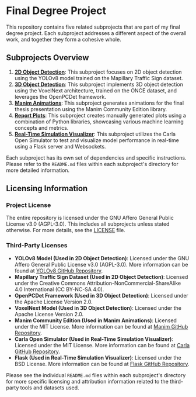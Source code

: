 # Final Degree Project

This repository contains five related subprojects that are part of my final degree project. Each subproject addresses a different aspect of the overall work, and together they form a cohesive whole.

## Subprojects Overview

1. [**2D Object Detection**](2d_object_detection/README.md): This subproject focuses on 2D object detection using the YOLOv8 model trained on the Mapillary Traffic Sign dataset.
2. [**3D Object Detection**](3d_object_detection/README.md): This subproject implements 3D object detection using the VoxelNext architecture, trained on the ONCE dataset, and leverages the OpenPCDet framework.
3. [**Manim Animations**](manim_animations/README.md): This subproject generates animations for the final thesis presentation using the Manim Community Edition library.
4. [**Report Plots**](report_plots/README.md): This subproject creates manually generated plots using a combination of Python libraries, showcasing various machine learning concepts and metrics.
5. [**Real-Time Simulation Visualizer**](real_time_simulation_visualizer/README.md): This subproject utilizes the Carla Open Simulator to test and visualize model performance in real-time using a Flask server and Websockets.

Each subproject has its own set of dependencies and specific instructions. Please refer to the `README.md` files within each subproject's directory for more detailed information.

## Licensing Information

### Project License
The entire repository is licensed under the GNU Affero General Public License v3.0 (AGPL-3.0). This includes all subprojects unless stated otherwise. For more details, see the [LICENSE](LICENSE.md) file.

### Third-Party Licenses
- **YOLOv8 Model (Used in 2D Object Detection)**: Licensed under the GNU Affero General Public License v3.0 (AGPL-3.0). More information can be found at [YOLOv8 GitHub Repository](https://github.com/ultralytics/ultralytics).
- **Mapillary Traffic Sign Dataset (Used in 2D Object Detection)**: Licensed under the Creative Commons Attribution-NonCommercial-ShareAlike 4.0 International (CC BY-NC-SA 4.0).
- **OpenPCDet Framework (Used in 3D Object Detection)**: Licensed under the Apache License Version 2.0.
- **VoxelNext Model (Used in 3D Object Detection)**: Licensed under the Apache License Version 2.0.
- **Manim Community Edition (Used in Manim Animations)**: Licensed under the MIT License. More information can be found at [Manim GitHub Repository](https://github.com/ManimCommunity/manim).
- **Carla Open Simulator (Used in Real-Time Simulation Visualizer)**: Licensed under the MIT License. More information can be found at [Carla GitHub Repository](https://github.com/carla-simulator/carla).
- **Flask (Used in Real-Time Simulation Visualizer)**: Licensed under the BSD License. More information can be found at [Flask GitHub Repository](https://github.com/pallets/flask).

Please see the individual `README.md` files within each subproject's directory for more specific licensing and attribution information related to the third-party tools and datasets used.
